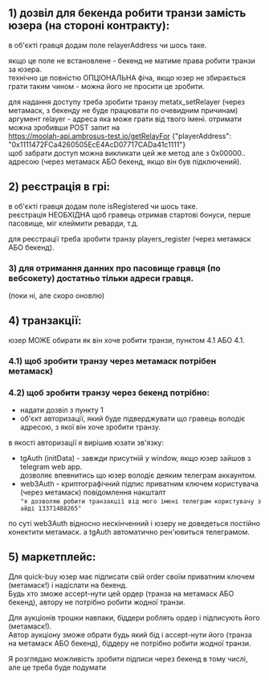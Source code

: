 ## 1) дозвіл для бекенда робити транзи замість юзера (на стороні контракту):
в об'єкті гравця додам поле relayerAddress чи шось таке.

якщо це поле не встановлене - бекенд не матиме права робити транзи за юзера.  
технічно це повністю ОПЦІОНАЛЬНА фіча, якщо юзер не збирається грати таким чином - можна його не просити це зробити.  

для надання доступу треба зробити транзу metatx_setRelayer (через метамаск, з бекенду не буде працювати по очевидним причинам)  
аргумент relayer - адреса яка може грати від твого імені. отримати можна зробивши POST запит на  
https://moolah-api.ambrosus-test.io/getRelayFor  {"playerAddress": "0x1111472FCa4260505EcE4AcD07717CADa41c1111"}  
щоб забрати доступ можна викликати цей же метод але з 0x00000.. адресою (через метамаск АБО бекенд, якщо він був підключений).  




## 2) реєстрація в грі:
в об'єкті гравця додам поле isRegistered чи шось таке.  
реєстрація НЕОБХІДНА щоб гравець отримав стартові бонуси, перше пасовище, міг клеймити реварди, т.д.  

для реєстрації треба зробити транзу players_register (через метамаск АБО бекенд).  


### 3) для отримання данних про пасовище гравця (по вебсокету) достатньо тільки адреси гравця.
(поки ні, але скоро оновлю)  



## 4) транзакції:
юзер МОЖЕ обирати як він хоче робити транзи, пунктом 4.1 АБО 4.1.  

### 4.1) щоб зробити транзу через метамаск потрібен метамаск)


### 4.2) щоб зробити транзу через бекенд потрібно:
- надати дозвіл з пункту 1
- об'єкт авторизації, який буде підверджувати що гравець володіє адресою, з якої він хоче зробити транзу.  
    
в якості авторизації я вирішив юзати зв'язку:
- tgAuth (initData) - завжди присутній у window, якщо юзер зайшов з telegram web app.  
  дозволяє впевнитись що юзер володіє деяким телеграм аккаунтом.
- web3Auth - криптографічний підпис приватним ключем користувача (через метамаск) повідомлення накшталт  
  `"я дозволяю робити транзакції від мого імені телеграм користувачу з айді 13371488265"`

по суті web3Auth відносно нескінченний і юзеру не доведеться постійно конектити метамаск.
а tgAuth автоматично рен'ювиться телеграмом.



## 5) маркетплейс:
Для quick-buy юзер має підписати свій order своїм приватним ключем (метамаск!) і надіслати на бекенд.  
Будь хто зможе accept-нути цей ордер (транза на метамаск АБО бекенд), автору не потрібно робити жодної транзи.  

Для аукціонів трошки навпаки, біддери роблять ордер і підписують його (метамаск!).   
Автор аукціону зможе обрати будь який бід і accept-нути його (транза на метамаск АБО бекенд), біддеру не потрібно робити жодної транзи.  

Я розглядаю можливість зробити підписи через бекенд в тому числі, але це треба буде подумати



